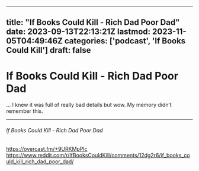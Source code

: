 
---
title: "If Books Could Kill - Rich Dad Poor Dad"
date: 2023-09-13T22:13:21Z
lastmod: 2023-11-05T04:49:46Z
categories: ['podcast', 'If Books Could Kill']
draft: false
---


# If Books Could Kill - Rich Dad Poor Dad

… I knew it was full of really bad details but wow. My memory didn’t remember this.

---
###### If Books Could Kill - Rich Dad Poor Dad

https://overcast.fm/+9URKMpPlc  
https://www.reddit.com/r/IfBooksCouldKill/comments/12dg2r6/if_books_could_kill_rich_dad_poor_dad/

<!-- #public -->
<!-- #podcast -->
<!-- #If Books Could Kill# -->

<!-- {BearID:2608D6F8-CD94-4EDC-AF3C-65EDE6CDA02D} -->
